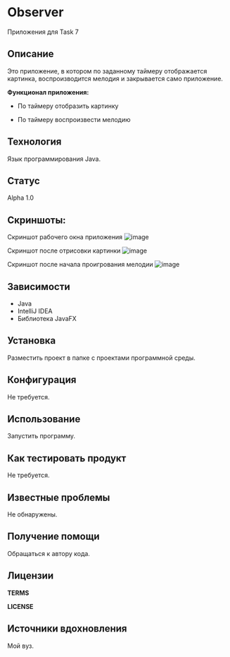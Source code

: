 # Observer

Приложения для Task 7

**Описание**
---
Это приложение, в котором по заданному таймеру отображается картинка, воспроизводится мелодия и закрывается само приложение.

**Функционал приложения:**

- По таймеру отобразить картинку

- По таймеру воспроизвести мелодию

**Технология**
---
Язык программирования Java.

**Статус**
---
Alpha 1.0

**Скриншоты:**
---

Скриншот рабочего окна приложения
![image](https://user-images.githubusercontent.com/85519603/139145078-1fcdf23f-abc9-4e38-b743-c1566e6205ec.png)


Скриншот после отрисовки картинки
![image](https://user-images.githubusercontent.com/85519603/139145176-c42bf9df-29aa-4457-be1a-0c4a25ec34a4.png)

Скриншот после начала проигрования мелодии
![image](https://user-images.githubusercontent.com/85519603/139145345-08283d57-56a6-43f2-a113-89df5791f3b6.png)

**Зависимости**
---
- Java
- IntelliJ IDEA
- Библиотека JavaFX

**Установка**
---
Разместить проект в папке с проектами программной среды.

**Конфигурация**
---
Не требуется.

**Использование**
---
Запустить программу.

**Как тестировать продукт**
---
Не требуется.

**Известные проблемы**
---
Не обнаружены.

**Получение помощи**
---
Обращаться к автору кода.

**Лицензии**
---
**TERMS**

**LICENSE**

**Источники вдохновления**
---
Мой вуз.
